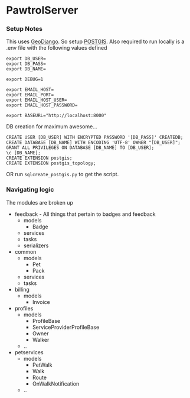 # PawtrolServer

### Setup Notes
This uses [GeoDjango](https://docs.djangoproject.com/en/1.7/ref/contrib/gis/). So setup [POSTGIS](https://docs.djangoproject.com/en/1.7/ref/contrib/gis/install/#platform-specific-instructions). 
Also required to run locally is a .env file with the following values defined

    export DB_USER=
    export DB_PASS=
    export DB_NAME=

    export DEBUG=1

    export EMAIL_HOST=
    export EMAIL_PORT=
    export EMAIL_HOST_USER=
    export EMAIL_HOST_PASSWORD=

    export BASEURL="http://localhost:8000"

DB creation for maximum awesome...

    CREATE USER [DB_USER] WITH ENCRYPTED PASSWORD '[DB_PASS]' CREATEDB;
    CREATE DATABASE [DB_NAME] WITH ENCODING 'UTF-8' OWNER "[DB_USER]";
    GRANT ALL PRIVILEGES ON DATABASE [DB_NAME] TO [DB_USER];
    \c [DB_NAME];
    CREATE EXTENSION postgis;
    CREATE EXTENSION postgis_topology;

OR run `sqlcreate_postgis.py` to get the script.

### Navigating logic
The modules are broken up 

* feedback - All things that pertain to badges and feedback
    * models
        * Badge
    * services
    * tasks
    * serializers
* common
    * models
        * Pet
        * Pack
    * services
    * tasks
* billing
    * models
        * Invoice
* profiles
    * models
        * ProfileBase
        * ServiceProviderProfileBase
        * Owner
        * Walker
    * ..
* petservices
    * models
        * PetWalk
        * Walk
        * Route
        * OnWalkNotification
    * ..
